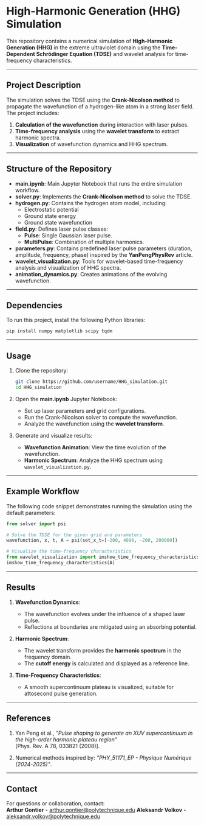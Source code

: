 # **High-Harmonic Generation (HHG) Simulation**

This repository contains a numerical simulation of **High-Harmonic Generation (HHG)** in the extreme ultraviolet domain using the **Time-Dependent Schrödinger Equation (TDSE)** and wavelet analysis for time-frequency characteristics.

---

## **Project Description**

The simulation solves the TDSE using the **Crank-Nicolson method** to propagate the wavefunction of a hydrogen-like atom in a strong laser field. The project includes:
1. **Calculation of the wavefunction** during interaction with laser pulses.
2. **Time-frequency analysis** using the **wavelet transform** to extract harmonic spectra.
3. **Visualization** of wavefunction dynamics and HHG spectrum.

---

## **Structure of the Repository**

- **main.ipynb**: Main Jupyter Notebook that runs the entire simulation workflow.
- **solver.py**: Implements the **Crank-Nicolson method** to solve the TDSE.
- **hydrogen.py**: Contains the hydrogen atom model, including:
   - Electrostatic potential
   - Ground state energy
   - Ground state wavefunction
- **field.py**: Defines laser pulse classes:
   - **Pulse**: Single Gaussian laser pulse.
   - **MultiPulse**: Combination of multiple harmonics.
- **parameters.py**: Contains predefined laser pulse parameters (duration, amplitude, frequency, phase) inspired by the **YanPengPhysRev** article.
- **wavelet_visualization.py**: Tools for wavelet-based time-frequency analysis and visualization of HHG spectra.
- **animation_dynamics.py**: Creates animations of the evolving wavefunction.

---

## **Dependencies**

To run this project, install the following Python libraries:

```bash
pip install numpy matplotlib scipy tqdm
```

---

## **Usage**

1. Clone the repository:
   ```bash
   git clone https://github.com/username/HHG_simulation.git
   cd HHG_simulation
   ```

2. Open the **main.ipynb** Jupyter Notebook:
   - Set up laser parameters and grid configurations.
   - Run the Crank-Nicolson solver to compute the wavefunction.
   - Analyze the wavefunction using the **wavelet transform**.

3. Generate and visualize results:
   - **Wavefunction Animation**: View the time evolution of the wavefunction.
   - **Harmonic Spectrum**: Analyze the HHG spectrum using `wavelet_visualization.py`.

---

## **Example Workflow**

The following code snippet demonstrates running the simulation using the default parameters:

```python
from solver import psi

# Solve the TDSE for the given grid and parameters
wavefunction, x, t, A = psi(set_x_t=[-200, 4096, -200, 200000])

# Visualize the time-frequency characteristics
from wavelet_visualization import imshow_time_frequency_characteristics
imshow_time_frequency_characteristics(A)
```

---

## **Results**

1. **Wavefunction Dynamics**:
   - The wavefunction evolves under the influence of a shaped laser pulse.
   - Reflections at boundaries are mitigated using an absorbing potential.

2. **Harmonic Spectrum**:
   - The wavelet transform provides the **harmonic spectrum** in the frequency domain.
   - The **cutoff energy** is calculated and displayed as a reference line.

3. **Time-Frequency Characteristics**:
   - A smooth supercontinuum plateau is visualized, suitable for attosecond pulse generation.

---

## **References**

1. Yan Peng et al., *"Pulse shaping to generate an XUV supercontinuum in the high-order harmonic plateau region"*  
   [Phys. Rev. A 78, 033821 (2008)].

2. Numerical methods inspired by: *"PHY_51171_EP - Physique Numérique (2024-2025)"*.

---

## **Contact**

For questions or collaboration, contact:  
**Arthur Gontier** - [arthur.gontier@polytechnique.edu](mailto:arthur.gontier@polytechnique.edu)
**Aleksandr Volkov** - [aleksandr.volkov@polytechnique.edu](mailto:aleksandr.volkov@polytechnique.edu)